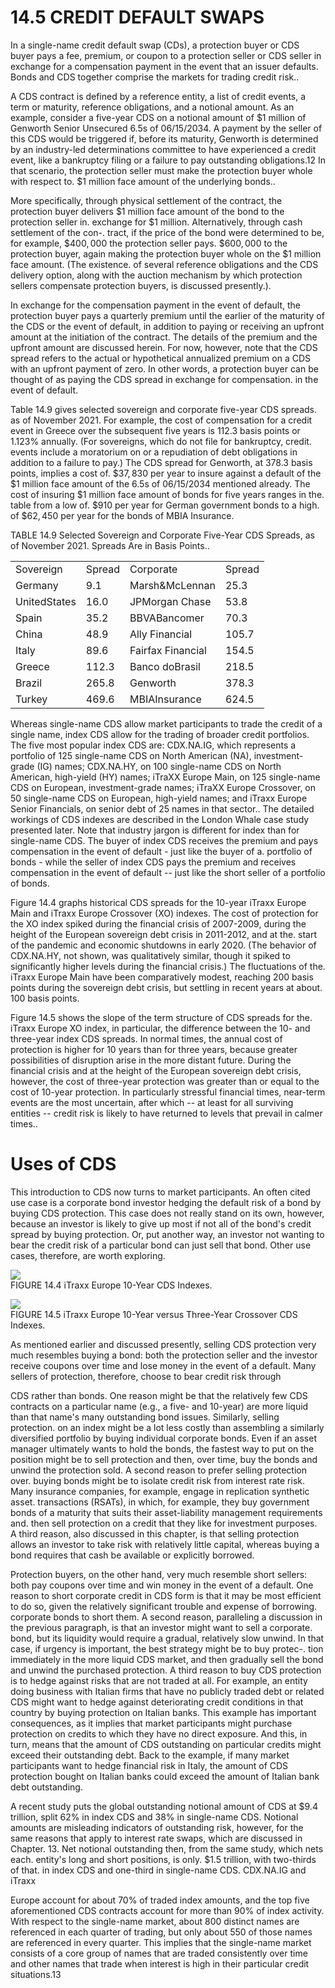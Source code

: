 # 14.5 CREDIT DEFAULT SWAPS  

In a single-name credit default swap (CDs), a protection buyer or CDS buyer pays a fee, premium, or coupon to a protection seller or CDS seller in exchange for a compensation payment in the event that an issuer defaults. Bonds and CDS together comprise the markets for trading credit risk..  

A CDS contract is defined by a reference entity, a list of credit events, a term or maturity, reference obligations, and a notional amount. As an example, consider a five-year CDS on a notional amount of $\$1$ million of Genworth Senior Unsecured 6.5s of 06/15/2034. A payment by the seller of this CDS would be triggered if, before its maturity, Genworth is determined by an industry-led determinations committee to have experienced a credit event, like a bankruptcy filing or a failure to pay outstanding obligations.12 In that scenario, the protection seller must make the protection buyer whole with respect to. $\$1$ million face amount of the underlying bonds..  

More specifically, through physical settlement of the contract, the protection buyer delivers $\$1$ million face amount of the bond to the protection seller in. exchange for $\$1$ million. Alternatively, through cash settlement of the con-. tract, if the price of the bond were determined to be, for example, $\$400,000$ the protection seller pays. $\$600,000$ to the protection buyer, again making the protection buyer whole on the $\$1$ million face amount. (The existence. of several reference obligations and the CDS delivery option, along with the auction mechanism by which protection sellers compensate protection buyers, is discussed presently.).  

In exchange for the compensation payment in the event of default, the protection buyer pays a quarterly premium until the earlier of the maturity of the CDS or the event of default, in addition to paying or receiving an upfront amount at the initiation of the contract. The details of the premium and the upfront amount are discussed herein. For now, however, note that the CDS spread refers to the actual or hypothetical annualized premium on a CDS with an upfront payment of zero. In other words, a protection buyer can be thought of as paying the CDS spread in exchange for compensation. in the event of default.  

Table 14.9 gives selected sovereign and corporate five-year CDS spreads. as of November 2021. For example, the cost of compensation for a credit event in Greece over the subsequent five years is 112.3 basis points or $1.123\%$ annually. (For sovereigns, which do not file for bankruptcy, credit. events include a moratorium on or a repudiation of debt obligations in addition to a failure to pay.) The CDS spread for Genworth, at 378.3 basis points, implies a cost of. $\$37,830$ per year to insure against a default of the $\$1$ million face amount of the 6.5s of 06/15/2034 mentioned already. The cost of insuring $\$1$ million face amount of bonds for five years ranges in the. table from a low of. $\$910$ per year for German government bonds to a high. of $\$62,450$ per year for the bonds of MBIA Insurance.  

TABLE 14.9 Selected Sovereign and Corporate Five-Year CDS Spreads, as of November 2021. Spreads Are in Basis Points..   


<html><body><table><tr><td>Sovereign</td><td>Spread</td><td>Corporate</td><td>Spread</td></tr><tr><td>Germany</td><td>9.1</td><td>Marsh&McLennan</td><td>25.3</td></tr><tr><td>UnitedStates</td><td>16.0</td><td>JPMorgan Chase</td><td>53.8</td></tr><tr><td>Spain</td><td>35.2</td><td>BBVABancomer</td><td>70.3</td></tr><tr><td>China</td><td>48.9</td><td>Ally Financial</td><td>105.7</td></tr><tr><td>Italy</td><td>89.6</td><td>Fairfax Financial</td><td>154.5</td></tr><tr><td>Greece</td><td>112.3</td><td>Banco doBrasil</td><td>218.5</td></tr><tr><td>Brazil</td><td>265.8</td><td>Genworth</td><td>378.3</td></tr><tr><td>Turkey</td><td>469.6</td><td>MBIAInsurance</td><td>624.5</td></tr></table></body></html>  

Whereas single-name CDS allow market participants to trade the credit of a single name, index CDS allow for the trading of broader credit portfolios. The five most popular index CDS are: CDX.NA.IG, which represents a portfolio of 125 single-name CDS on North American (NA), investment-grade (IG) names; CDX.NA.HY, on 100 single-name CDS on North American, high-yield (HY) names; iTraXX Europe Main, on 125 single-name CDS on European, investment-grade names; iTraXX Europe Crossover, on 50 single-name CDS on European, high-yield names; and iTraxx Europe Senior Financials, on senior debt of 25 names in that sector.. The detailed workings of CDS indexes are described in the London Whale case study presented later. Note that industry jargon is different for index than for single-name CDS. The buyer of index CDS receives the premium and pays compensation in the event of default - just like the buyer of a. portfolio of bonds - while the seller of index CDS pays the premium and receives compensation in the event of default -- just like the short seller of a portfolio of bonds.  

Figure 14.4 graphs historical CDS spreads for the 10-year iTraxx Europe Main and iTraxx Europe Crossover (XO) indexes. The cost of protection for the XO index spiked during the financial crisis of 2007-2009, during the height of the European sovereign debt crisis in 2011-2012, and at the. start of the pandemic and economic shutdowns in early 2020. (The behavior of CDX.NA.HY, not shown, was qualitatively similar, though it spiked to significantly higher levels during the financial crisis.) The fluctuations of the. iTraxx Europe Main have been comparatively modest, reaching 200 basis points during the sovereign debt crisis, but settling in recent years at about. 100 basis points.  

Figure 14.5 shows the slope of the term structure of CDS spreads for the. iTraxx Europe XO index, in particular, the difference between the 10- and three-year index CDS spreads. In normal times, the annual cost of protection is higher for 10 years than for three years, because greater possibilities of disruption arise in the more distant future. During the financial crisis and at the height of the European sovereign debt crisis, however, the cost of three-year protection was greater than or equal to the cost of 10-year protection. In particularly stressful financial times, near-term events are the most uncertain, after which -- at least for all surviving entities -- credit risk is likely to have returned to levels that prevail in calmer times..  

# Uses of CDS  

This introduction to CDS now turns to market participants. An often cited use case is a corporate bond investor hedging the default risk of a bond by buying CDS protection. This case does not really stand on its own, however, because an investor is likely to give up most if not all of the bond's credit spread by buying protection. Or, put another way, an investor not wanting to bear the credit risk of a particular bond can just sell that bond. Other use cases, therefore, are worth exploring.  

![](35df8d3c38fdbdcf7f94f170a1e0888a0f295f97b3470a3cbcea583107297d0f.jpg)  
FIGURE 14.4  iTraxx Europe 10-Year CDS Indexes.  

![](95e64a51a407f0d251a4b76459b9921d5eeab2696ce94b46dc397ced77bfa508.jpg)  
FIGURE 14.5 iTraxx Europe 10-Year versus Three-Year Crossover CDS Indexes.  

As mentioned earlier and discussed presently, selling CDS protection very much resembles buying a bond: both the protection seller and the investor receive coupons over time and lose money in the event of a default. Many sellers of protection, therefore, choose to bear credit risk through  

CDS rather than bonds. One reason might be that the relatively few CDS contracts on a particular name (e.g., a five- and 10-year) are more liquid than that name's many outstanding bond issues. Similarly, selling protection. on an index might be a lot less costly than assembling a similarly diversified portfolio by buying individual corporate bonds. Even if an asset manager ultimately wants to hold the bonds, the fastest way to put on the position might be to sell protection and then, over time, buy the bonds and unwind the protection sold. A second reason to prefer selling protection over. buying bonds might be to isolate credit risk from interest rate risk. Many insurance companies, for example, engage in replication synthetic asset. transactions (RSATs), in which, for example, they buy government bonds of a maturity that suits their asset-liability management requirements and. then sell protection on a credit that they like for investment purposes. A third reason, also discussed in this chapter, is that selling protection allows an investor to take risk with relatively little capital, whereas buying a bond requires that cash be available or explicitly borrowed.  

Protection buyers, on the other hand, very much resemble short sellers: both pay coupons over time and win money in the event of a default. One reason to short corporate credit in CDS form is that it may be most efficient to do so, given the relatively significant trouble and expense of borrowing. corporate bonds to short them. A second reason, paralleling a discussion in the previous paragraph, is that an investor might want to sell a corporate. bond, but its liquidity would require a gradual, relatively slow unwind. In that case, if urgency is important, the best strategy might be to buy protec-. tion immediately in the more liquid CDS market, and then gradually sell the bond and unwind the purchased protection. A third reason to buy CDS protection is to hedge against risks that are not traded at all. For example, an entity doing business with Italian firms that have no publicly traded debt or related CDS might want to hedge against deteriorating credit conditions in that country by buying protection on Italian banks. This example has important consequences, as it implies that market participants might purchase protection on credits to which they have no direct exposure. And this, in turn, means that the amount of CDS outstanding on particular credits might exceed their outstanding debt. Back to the example, if many market participants want to hedge financial risk in Italy, the amount of CDS protection bought on Italian banks could exceed the amount of Italian bank debt outstanding.  

A recent study puts the global outstanding notional amount of CDS at $\$9.4$ trillion, split $62\%$ in index CDS and $38\%$ in single-name CDS. Notional amounts are misleading indicators of outstanding risk, however, for the same reasons that apply to interest rate swaps, which are discussed in Chapter. 13. Net notional outstanding then, from the same study, which nets each. entity's long and short positions, is only. $\$1.5$ trillion, with two-thirds of that. in index CDS and one-third in single-name CDS. CDX.NA.IG and iTraxx  

Europe account for about $70\%$ of traded index amounts, and the top five aforementioned CDS contracts account for more than $90\%$ of index activity. With respect to the single-name market, about 800 distinct names are referenced in each quarter of trading, but only about 550 of those names are referenced in every quarter. This implies that the single-name market consists of a core group of names that are traded consistently over time and other names that trade when interest is high in their particular credit situations.13  

